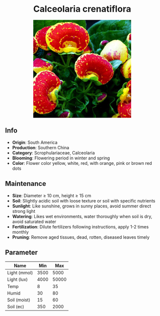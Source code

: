 <h1 align='center'>Calceolaria crenatiflora</h1>
<p align="center">
    <img 
        align='center'
        width='320'
        src="../images/calceolaria crenatiflora.png" 
        alt='Calceolaria crenatiflora' />
</p>

## Info

 - **Origin**: South America
 - **Production**: Southern China
 - **Category**: Scrophulariaceae, Calceolaria
 - **Blooming**: Flowering period in winter and spring
 - **Color**: Flower color yellow, white, red, with orange, pink or brown red dots

## Maintenance

 - **Size**: Diameter ≥ 10 cm, height ≥ 15 cm
 - **Soil**: Slightly acidic soil with loose texture or soil with specific nutrients
 - **Sunlight**: Like sunshine, grows in sunny places, avoid summer direct strong light
 - **Watering**: Likes wet environments, water thoroughly when soil is dry, avoid saturated water
 - **Fertilization**: Dilute fertilizers following instructions, apply 1-2 times monthly
 - **Pruning**: Remove aged tissues, dead, rotten, diseased leaves timely

## Parameter

| Name         | Min  | Max   |
|--------------|------|-------|
| Light (mmol) | 3500 | 5000  |
| Light (lux)  | 4000 | 50000 |
| Temp         | 8    | 35    |
| Humid        | 30   | 80    |
| Soil (moist) | 15   | 60    |
| Soil (ec)    | 350  | 2000  |
